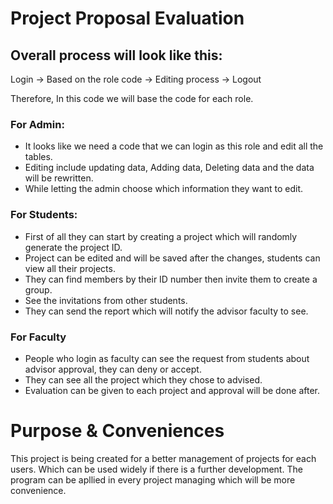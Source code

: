 # Project Proposal Evaluation
## **Overall process will look like this:**

Login -> Based on the role code -> Editing process -> Logout

Therefore, In this code we will base the code for each role.

### **For Admin:**

- It looks like we need a code that we can login as this role and edit all the tables.
- Editing include updating data, Adding data, Deleting data and the data will be rewritten.
- While letting the admin choose which information they want to edit.

### **For Students:**

- First of all they can start by creating a project which will randomly generate the project ID.
- Project can be edited and will be saved after the changes, students can view all their projects.
- They can find members by their ID number then invite them to create a group.
- See the invitations from other students.
- They can send the report which will notify the advisor faculty to see.

### **For Faculty**

- People who login as faculty can see the request from students about advisor approval, they can deny or accept.
- They can see all the project which they chose to advised.
- Evaluation can be given to each project and approval will be done after.

# Purpose & Conveniences

This project is being created for a better management of projects for each users. Which can be used widely if there is a further development. The program can be apllied in every project managing which will be more convenience.
